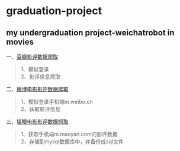 # graduation-project
my undergraduation project-weichatrobot in movies
------------------------------------------------

一、[豆瓣影评数据爬取](https://github.com/jingyihiter/graduation-project/blob/master/GetData/douban.py)
>1、模拟登录<br>
>2、影评信息爬取<br>


二、[微博电影影评数据爬取](https://github.com/jingyihiter/graduation-project/blob/master/GetData/weibo.py)
>1、模拟登录手机端m.weibo.cn<br>
>2、获取影评信息<br>


三、[猫眼电影影评数据抓取](https://github.com/jingyihiter/graduation-project/blob/master/GetData/maoyan.py)
>1、获取手机端m.maoyan.com的影评数据<br>
>2、存储到mysql数据库中，并备份成sql文件<br>